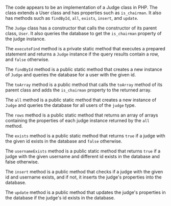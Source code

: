 The code appears to be an implementation of a Judge class in PHP. The class extends a User class and has properties such as `is_chairman`. It also has methods such as `findById`, `all`, `exists`, `insert`, and `update`.

The `Judge` class has a constructor that calls the constructor of its parent class, `User`. It also queries the database to get the `is_chairman` property of the judge instance.

The `executeFind` method is a private static method that executes a prepared statement and returns a `Judge` instance if the query results contain a row, and `false` otherwise.

The `findById` method is a public static method that creates a new instance of `Judge` and queries the database for a user with the given id.

The `toArray` method is a public method that calls the `toArray` method of its parent class and adds the `is_chairman` property to the returned array.

The `all` method is a public static method that creates a new instance of `Judge` and queries the database for all users of the `judge` type.

The `rows` method is a public static method that returns an array of arrays containing the properties of each judge instance returned by the `all` method.

The `exists` method is a public static method that returns `true` if a judge with the given id exists in the database and `false` otherwise.

The `usernameExists` method is a public static method that returns `true` if a judge with the given username and different id exists in the database and false otherwise.

The `insert` method is a public method that checks if a judge with the given id and username exists, and if not, it inserts the judge's properties into the database.

The `update` method is a public method that updates the judge's properties in the database if the judge's id exists in the database.
